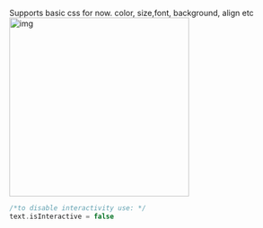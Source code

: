Supports basic css for now. color, size,font, background, align etc<!--more--> 
<img width="320" alt="img" src="https://dl.dropboxusercontent.com/u/2559476/Screen Shot 2015-11-21 at 07.51.08.png">

```swift
/*to disable interactivity use: */
text.isInteractive = false
```

